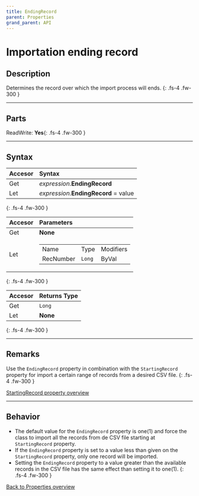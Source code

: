 ```yaml
---
title: EndingRecord
parent: Properties
grand_parent: API
---
```


# Importation ending record

## Description
Determines the record over which the import process will ends.
{: .fs-4 .fw-300 }

---

## Parts
ReadWrite: **Yes**{: .fs-4 .fw-300 }

---

## Syntax

|Accesor|Syntax|
|:----------|:----------|
|Get|*expression*.**EndingRecord**|
|Let|*expression*.**EndingRecord** = value|

{: .fs-4 .fw-300 }

|Accesor|Parameters|
|:----------|:----------|
|Get|**None**|
|Let|<table><thead></thead><tbody><tr><td>Name</td><td>Type</td><td>Modifiers</td></tr><tr><td>RecNumber</td><td>`Long`</td><td>ByVal</td></tr></tbody></table>|

{: .fs-4 .fw-300 }

|Accesor|Returns Type|
|:----------|:----------|
|Get|`Long`|
|Let|**None**|

{: .fs-4 .fw-300 }

---

## Remarks
Use the `EndingRecord` property in combination with the `StartingRecord` property for import a certain range of records from a desired CSV file.
{: .fs-4 .fw-300 }

[StartingRecord property overview](https://ws-garcia.github.io/VBA-CSV-interface/api/properties/startingrecord.html)

---
## Behavior
* The default value for the `EndingRecord` property is one(1) and force the class to import all the records from de CSV file starting at `StartingRecord` property.
* If the `EndingRecord` property is set to a value less than given on the `StartingRecord` property, only one record will be imported.
* Setting the `EndingRecord` property to a value greater than the available records in the CSV file has the same effect than setting it to one(1).
{: .fs-4 .fw-300 }

[Back to Properties overview](https://ws-garcia.github.io/VBA-CSV-interface/api/properties/)